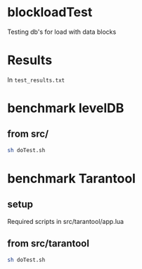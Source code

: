 # blockloadTest
Testing db's for load with data blocks

# Results
In `test_results.txt`

# benchmark levelDB
## from src/ 
```bash
sh doTest.sh
```

# benchmark Tarantool
## setup 
Required scripts in src/tarantool/app.lua

## from src/tarantool
```bash
sh doTest.sh
```